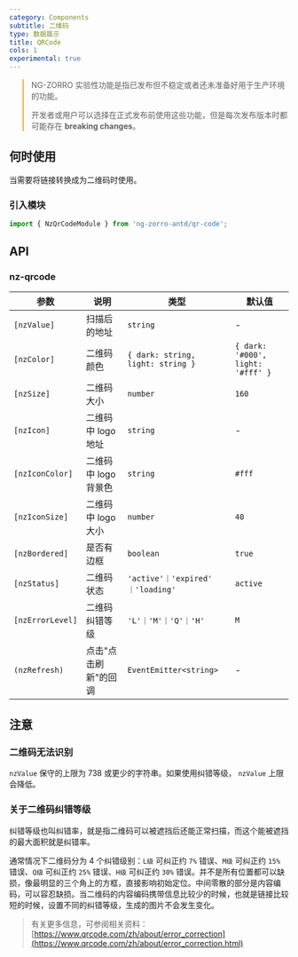 ```yaml
---
category: Components
subtitle: 二维码
type: 数据展示
title: QRCode
cols: 1
experimental: true
---
```


<blockquote style="border-color: #faad14;">
<p>NG-ZORRO 实验性功能是指已发布但不稳定或者还未准备好用于生产环境的功能。</p>
<p>开发者或用户可以选择在正式发布前使用这些功能，但是每次发布版本时都可能存在 <strong>breaking changes</strong>。</p>
</blockquote>

## 何时使用

当需要将链接转换成为二维码时使用。

### 引入模块

```ts
import { NzQrCodeModule } from 'ng-zorro-antd/qr-code';
```

## API

### nz-qrcode

| 参数             | 说明                 | 类型                              | 默认值                            |
| ---------------- | -------------------- | --------------------------------- | --------------------------------- |
| `[nzValue]`      | 扫描后的地址         | `string`                          | -                                 |
| `[nzColor]`      | 二维码颜色           | `{ dark: string, light: string }` | `{ dark: '#000', light: '#fff' }` |
| `[nzSize]`       | 二维码大小           | `number`                          | `160`                             |
| `[nzIcon]`       | 二维码中 logo 地址   | `string`                          | -                                 |
| `[nzIconColor]`  | 二维码中 logo 背景色 | `string`                          | `#fff`                            |
| `[nzIconSize]`   | 二维码中 logo 大小   | `number`                          | `40`                              |
| `[nzBordered]`   | 是否有边框           | `boolean`                         | `true`                            |
| `[nzStatus]`     | 二维码状态           | `'active'｜'expired' ｜'loading'` | `active`                          |
| `[nzErrorLevel]` | 二维码纠错等级       | `'L'｜'M'｜'Q'｜'H'`              | `M`                               |
| `(nzRefresh)`    | 点击"点击刷新"的回调 | `EventEmitter<string>`            | -                                 |

## 注意

### 二维码无法识别

`nzValue` 保守的上限为 738 或更少的字符串。如果使用纠错等级， `nzValue` 上限会降低。

### 关于二维码纠错等级

纠错等级也叫纠错率，就是指二维码可以被遮挡后还能正常扫描，而这个能被遮挡的最大面积就是纠错率。

通常情况下二维码分为 4 个纠错级别：`L级` 可纠正约 `7%` 错误、`M级` 可纠正约 `15%` 错误、`Q级` 可纠正约 `25%` 错误、`H级` 可纠正约 `30%` 错误。并不是所有位置都可以缺损，像最明显的三个角上的方框，直接影响初始定位。中间零散的部分是内容编码，可以容忍缺损。当二维码的内容编码携带信息比较少的时候，也就是链接比较短的时候，设置不同的纠错等级，生成的图片不会发生变化。

> 有关更多信息，可参阅相关资料：[https://www.qrcode.com/zh/about/error_correction](https://www.qrcode.com/zh/about/error_correction.html)
